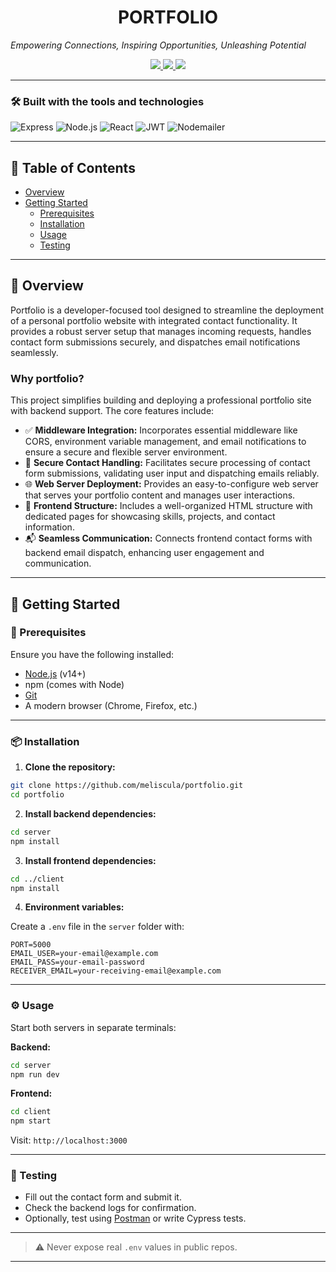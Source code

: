 <p align="center">
  <h1 align="center">PORTFOLIO</h1>
  <em>Empowering Connections, Inspiring Opportunities, Unleashing Potential</em>
</p>

<p align="center">
  <a href="https://www.linkedin.com">
    <img src="https://img.shields.io/badge/LinkedIn-0077B5?style=flat&logo=linkedin&logoColor=white" />
  </a>
  <a href="https://github.com">
    <img src="https://img.shields.io/badge/GitHub-181717?style=flat&logo=github&logoColor=white" />
  </a>
  <a href="https://twitter.com">
    <img src="https://img.shields.io/badge/Twitter-1DA1F2?style=flat&logo=twitter&logoColor=white" />
  </a>
</p>

---

### 🛠️ Built with the tools and technologies

![Express](https://img.shields.io/badge/Express-000000?style=flat&logo=express&logoColor=white)
![Node.js](https://img.shields.io/badge/Node.js-339933?style=flat&logo=node.js&logoColor=white)
![React](https://img.shields.io/badge/React-61DAFB?style=flat&logo=react&logoColor=black)
![JWT](https://img.shields.io/badge/JWT-000000?style=flat&logo=JSON%20web%20tokens)
![Nodemailer](https://img.shields.io/badge/Nodemailer-BA0C2F?style=flat)

---

## 📑 Table of Contents

- [Overview](#overview)
- [Getting Started](#getting-started)
  - [Prerequisites](#prerequisites)
  - [Installation](#installation)
  - [Usage](#usage)
  - [Testing](#testing)

---

## 📌 Overview

Portfolio is a developer-focused tool designed to streamline the deployment of a personal portfolio website with integrated contact functionality. It provides a robust server setup that manages incoming requests, handles contact form submissions securely, and dispatches email notifications seamlessly.

### Why portfolio?

This project simplifies building and deploying a professional portfolio site with backend support. The core features include:

- ✅ **Middleware Integration:** Incorporates essential middleware like CORS, environment variable management, and email notifications to ensure a secure and flexible server environment.
- 🔐 **Secure Contact Handling:** Facilitates secure processing of contact form submissions, validating user input and dispatching emails reliably.
- 🌐 **Web Server Deployment:** Provides an easy-to-configure web server that serves your portfolio content and manages user interactions.
- 🎨 **Frontend Structure:** Includes a well-organized HTML structure with dedicated pages for showcasing skills, projects, and contact information.
- 📬 **Seamless Communication:** Connects frontend contact forms with backend email dispatch, enhancing user engagement and communication.

---

## 🚀 Getting Started

### 🧰 Prerequisites

Ensure you have the following installed:

- [Node.js](https://nodejs.org/en/) (v14+)
- npm (comes with Node)
- [Git](https://git-scm.com/)
- A modern browser (Chrome, Firefox, etc.)

---

### 📦 Installation

1. **Clone the repository:**

```bash
git clone https://github.com/meliscula/portfolio.git
cd portfolio
```

2. **Install backend dependencies:**

```bash
cd server
npm install
```

3. **Install frontend dependencies:**

```bash
cd ../client
npm install
```

4. **Environment variables:**

Create a `.env` file in the `server` folder with:

```env
PORT=5000
EMAIL_USER=your-email@example.com
EMAIL_PASS=your-email-password
RECEIVER_EMAIL=your-receiving-email@example.com
```

---

### ⚙️ Usage

Start both servers in separate terminals:

**Backend:**

```bash
cd server
npm run dev
```

**Frontend:**

```bash
cd client
npm start
```

Visit: `http://localhost:3000`

---

### 🧪 Testing

- Fill out the contact form and submit it.
- Check the backend logs for confirmation.
- Optionally, test using [Postman](https://www.postman.com/) or write Cypress tests.

---

> ⚠️ Never expose real `.env` values in public repos.

---